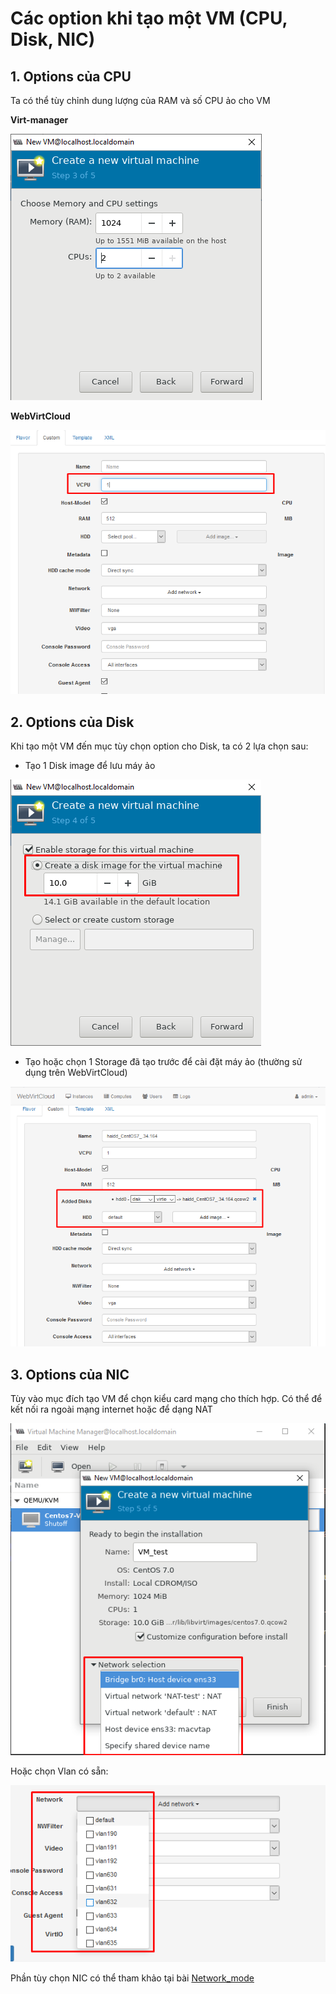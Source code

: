 # Các option khi tạo một VM (CPU, Disk, NIC)


## 1. Options của CPU
Ta có thể tùy chỉnh dung lượng của RAM và số CPU ảo cho VM

**Virt-manager**

<img src = "..\images\Screenshot_59.png">

**WebVirtCloud**

<img src = "..\images\Screenshot_60.png">


## 2. Options của Disk
Khi tạo một VM đến mục tùy chọn option cho Disk, ta có 2 lựa chọn sau:
- Tạo 1 Disk image để lưu máy ảo

<img src= "..\images\Screenshot_61.png">

- Tạo hoặc chọn 1 Storage đã tạo trước để cài đặt máy ảo (thường sử dụng trên WebVirtCloud)

<img src= "..\images\Screenshot_62.png">


## 3. Options của NIC
Tùy vào mục đích tạo VM để chọn kiểu card mạng cho thích hợp. Có thể để kết nối ra ngoài mạng internet hoặc để dạng NAT

<img src= "..\images\Screenshot_63.png">

Hoặc chọn Vlan có sẵn:

<img src= "..\images\Screenshot_64.png">

Phần tùy chọn NIC có thể tham khảo tại bài [Network_mode](.\3-network_mode.md)